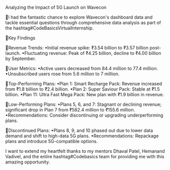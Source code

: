 Analyzing the Impact of 5G Launch on Wavecon

🔹I had the fantastic chance to explore Wavecon's dashboard data and tackle essential questions through comprehensive data analysis as part of the hashtag#CodeBasicsVirtualInternship.

🔹Key Findings

🔹Revenue Trends:
•Initial revenue spike: ₹3.54 billion to ₹3.57 billion post-launch.
•Fluctuating revenue: Peak of ₹4.25 billion, decline to ₹4.00 billion by September.

🔹User Metrics:
•Active users decreased from 84.4 million to 77.4 million.
•Unsubscribed users rose from 5.6 million to 7 million.

🔹Top-Performing Plans:
•Plan 1: Smart Recharge Pack: Revenue increased from ₹1.8 billion to ₹2.4 billion.
•Plan 2: Super Saviour Pack: Stable at ₹1.5 billion.
•Plan 11: Ultra Fast Mega Pack: New plan with ₹1.9 billion in revenue.

🔹Low-Performing Plans:
•Plans 5, 6, and 7: Stagnant or declining revenue; significant drop in Plan 7 from ₹582.4 million to ₹155.6 million.
•Recommendations: Consider discontinuing or upgrading underperforming plans.

🔹Discontinued Plans:
•Plans 8, 9, and 10 phased out due to lower data demand and shift to high-data 5G plans.
•Recommendations: Repackage plans and introduce 5G-compatible options.

I want to extend my heartfelt thanks to my mentors Dhaval Patel, Hemanand Vadivel, and the entire hashtag#Codebasics team for providing me with this amazing opportunity.
